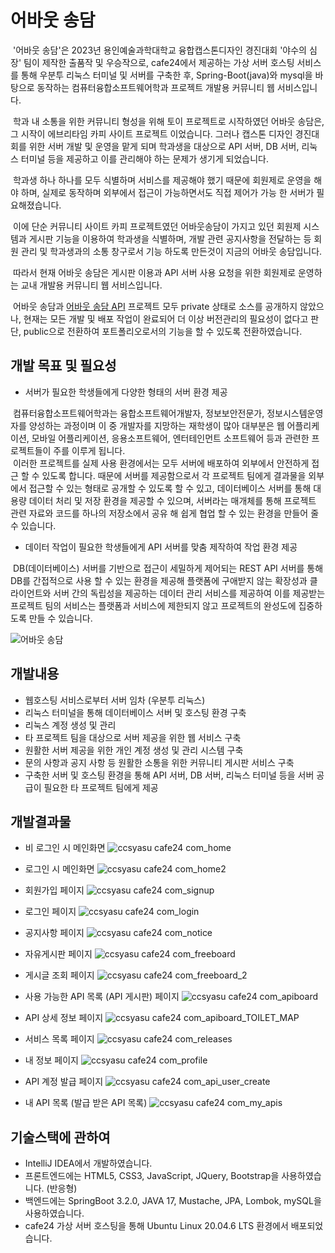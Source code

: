 # 어바웃 송담

&nbsp;'어바웃 송담'은 2023년 용인예술과학대학교 융합캡스톤디자인 경진대회 '야수의 심장' 팀이 제작한 출품작 및 우승작으로, cafe24에서 제공하는 가상 서버 호스팅 서비스를 통해 우분투 리눅스 터미널 및 서버를 구축한 후, Spring-Boot(java)와 mysql을 바탕으로 동작하는 컴퓨터융합소프트웨어학과 프로젝트 개발용 커뮤니티 웹 서비스입니다.

&nbsp;학과 내 소통을 위한 커뮤니티 형성을 위해 토이 프로젝트로 시작하였던 어바웃 송담은, 그 시작이 에브리타임 카피 사이트 프로젝트 이었습니다. 그러나 캡스톤 디자인 경진대회를 위한 서버 개발 및 운영을 맡게 되며 학과생을 대상으로 API 서버, DB 서버, 리눅스 터미널 등을 제공하고 이를 관리해야 하는 문제가 생기게 되었습니다.

&nbsp;학과생 하나 하나를 모두 식별하며 서비스를 제공해야 했기 때문에 회원제로 운영을 해야 하며, 실제로 동작하며 외부에서 접근이 가능하면서도 직접 제어가 가능 한 서버가 필요해졌습니다.

&nbsp;이에 단순 커뮤니티 사이트 카피 프로젝트였던 어바웃송담이 가지고 있던 회원제 시스템과 게시판 기능을 이용하여 학과생을 식별하며, 개발 관련 공지사항을 전달하는 등 회원 관리 및 학과생과의 소통 창구로서 기능 하도록 만든것이 지금의 어바웃 송담입니다.

&nbsp;따라서 현재 어바웃 송담은 게시판 이용과 API 서버 사용 요청을 위한 회원제로 운영하는 교내 개발용 커뮤니티 웹 서비스입니다.

&nbsp;어바웃 송담과 [어바웃 송담 API](https://github.com/godokan/ccsApi) 프로젝트 모두 private 상태로 소스를 공개하지 않았으나, 현재는 모든 개발 및 배포 작업이 완료되어 더 이상 버전관리의 필요성이 없다고 판단, public으로 전환하여 포트폴리오로서의 기능을 할 수 있도록 전환하였습니다.

## 개발 목표 및 필요성

* 서버가 필요한 학생들에게 다양한 형태의 서버 환경 제공

&nbsp;컴퓨터융합소프트웨어학과는 융합소프트웨어개발자, 정보보안전문가, 정보시스템운영자를 양성하는 과정이며 이 중 개발자를 지망하는 재학생이 많아 대부분은 웹 어플리케이션, 모바일 어플리케이션, 응용소프트웨어, 엔터테인먼트 소프트웨어 등과 관련한 프로젝트들이 주를 이루게 됩니다.
<br>&nbsp;이러한 프로젝트를 실제 사용 환경에서는 모두 서버에 배포하여 외부에서 안전하게 접근 할 수 있도록 합니다. 때문에 서버를 제공함으로서 각 프로젝트 팀에게 결과물을 외부에서 접근할 수 있는 형태로 공개할 수 있도록 할 수 있고, 데이터베이스 서버를 통해 대용량 데이터 처리 및 저장 환경을 제공할 수 있으며, 서버라는 매개체를 통해 프로젝트 관련 자료와 코드를 하나의 저장소에서 공유 해 쉽게 협업 할 수 있는 환경을 만들어 줄 수 있습니다.

* 데이터 작업이 필요한 학생들에게 API 서버를 맞춤 제작하여 작업 환경 제공

&nbsp;DB(데이터베이스) 서버를 기반으로 접근이 세밀하게 제어되는 REST API 서버를 통해 DB를 간접적으로 사용 할 수 있는 환경을 제공해 플랫폼에 구애받지 않는 확장성과 클라이언트와 서버 간의 독립성을 제공하는 데이터 관리 서비스를 제공하여 이를 제공받는 프로젝트 팀의 서비스는 플랫폼과 서비스에 제한되지 않고 프로젝트의 완성도에 집중하도록 만들 수 있습니다.

![어바웃 송담](https://github.com/godokan/ccsYasu/assets/117326245/0506898e-f99a-473f-bbfa-a03eb6bb05de)

## 개발내용

- 웹호스팅 서비스로부터 서버 임차 (우분투 리눅스)
- 리눅스 터미널을 통해 데이터베이스 서버 및 호스팅 환경 구축
- 리눅스 계정 생성 및 관리
- 타 프로젝트 팀을 대상으로 서버 제공을 위한 웹 서비스 구축
- 원활한 서버 제공을 위한 개인 계정 생성 및 관리 시스템 구축
- 문의 사항과 공지 사항 등 원활한 소통을 위한 커뮤니티 게시판 서비스 구축
- 구축한 서버 및 호스팅 환경을 통해 API 서버, DB 서버, 리눅스 터미널 등을 서버 공급이 필요한 타 프로젝트 팀에게 제공

## 개발결과물

* 비 로그인 시 메인화면
![ccsyasu cafe24 com_home](https://github.com/godokan/ccsYasu/assets/117326245/8b653bc6-b706-423c-a046-c4cbc388580d)

* 로그인 시 메인화면
![ccsyasu cafe24 com_home2](https://github.com/godokan/ccsYasu/assets/117326245/29d6e358-6ec7-4fcf-be7a-938d53d30066)

* 회원가입 페이지
![ccsyasu cafe24 com_signup](https://github.com/godokan/ccsYasu/assets/117326245/58ed6711-511d-4a05-86d8-dcccfc602a90)

* 로그인 페이지
![ccsyasu cafe24 com_login](https://github.com/godokan/ccsYasu/assets/117326245/a0f31b72-f43c-43ab-aa86-4dbf1cf79d40)

* 공지사항 페이지
![ccsyasu cafe24 com_notice](https://github.com/godokan/ccsYasu/assets/117326245/8c2381a8-0c6d-4399-9c5e-e216a1cceba7)

* 자유게시판 페이지
![ccsyasu cafe24 com_freeboard](https://github.com/godokan/ccsYasu/assets/117326245/d8843406-11a9-4199-9bf3-b09317fe4108)

* 게시글 조회 페이지
![ccsyasu cafe24 com_freeboard_2](https://github.com/godokan/ccsYasu/assets/117326245/227a15de-24c6-4240-8002-e055241818c9)

* 사용  가능한  API 목록 (API 게시판) 페이지
![ccsyasu cafe24 com_apiboard](https://github.com/godokan/ccsYasu/assets/117326245/332ef5c2-db30-40b1-9e22-29a51f4e24c1)

* API 상세 정보 페이지
![ccsyasu cafe24 com_apiboard_TOILET_MAP](https://github.com/godokan/ccsYasu/assets/117326245/bfac7ce4-92cc-4276-bb22-4c23e6c3f5a1)

* 서비스 목록 페이지
![ccsyasu cafe24 com_releases](https://github.com/godokan/ccsYasu/assets/117326245/f4967d6d-4b6a-4b52-acff-9bff262ec8d7)

* 내 정보 페이지
![ccsyasu cafe24 com_profile](https://github.com/godokan/ccsYasu/assets/117326245/3b76d5a8-e5f9-4a5d-abca-90bd825f6e37)

* API 계정 발급 페이지
![ccsyasu cafe24 com_api_user_create](https://github.com/godokan/ccsYasu/assets/117326245/76f9a5ba-b654-4722-87ed-3711f2612766)

* 내 API 목록 (발급 받은 API 목록)
![ccsyasu cafe24 com_my_apis](https://github.com/godokan/ccsYasu/assets/117326245/e6102c73-33ac-4f55-acf2-ba7f5b99daf8)

## 기술스택에 관하여
* IntelliJ IDEA에서 개발하였습니다.
* 프론트엔드에는 HTML5, CSS3, JavaScript, JQuery, Bootstrap을 사용하였습니다. (반응형)
* 백엔드에는 SpringBoot 3.2.0, JAVA 17, Mustache, JPA, Lombok, mySQL을 사용하였습니다.
* cafe24 가상 서버 호스팅을 통해 Ubuntu Linux 20.04.6 LTS 환경에서 배포되었습니다.
